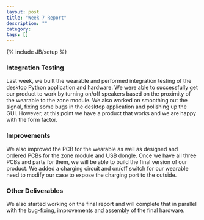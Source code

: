 ```yaml
---
layout: post
title: "Week 7 Report"
description: ""
category: 
tags: []
---
```

{% include JB/setup %}

### Integration Testing
Last week, we built the wearable and performed integration testing of the desktop Python application and hardware.  We were able to successfully get our product to work by turning on/off speakers based on the proximity of the wearable to the zone module.  We also worked on smoothing out the signal, fixing some bugs in the desktop application and polishing up the GUI.  However, at this point we have a product that works and we are happy with the form factor.

### Improvements
We also improved the PCB for the wearable as well as designed and ordered PCBs for the zone module and USB dongle.  Once we have all three PCBs and parts for them, we will be able to build the final version of our product.  We added a charging circuit and on/off switch for our wearable need to modify our case to expose the charging port to the outside.

### Other Deliverables
We also started working on the final report and will complete that in parallel with the bug-fixing, improvements and assembly of the final hardware.
